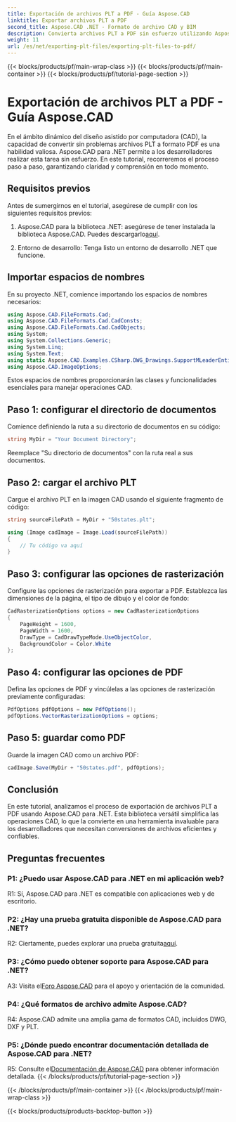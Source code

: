 ```yaml
---
title: Exportación de archivos PLT a PDF - Guía Aspose.CAD
linktitle: Exportar archivos PLT a PDF
second_title: Aspose.CAD .NET - Formato de archivo CAD y BIM
description: Convierta archivos PLT a PDF sin esfuerzo utilizando Aspose.CAD para .NET. Siga nuestra guía paso a paso para una integración perfecta y resultados confiables.
weight: 11
url: /es/net/exporting-plt-files/exporting-plt-files-to-pdf/
---
```


{{< blocks/products/pf/main-wrap-class >}}
{{< blocks/products/pf/main-container >}}
{{< blocks/products/pf/tutorial-page-section >}}

# Exportación de archivos PLT a PDF - Guía Aspose.CAD

En el ámbito dinámico del diseño asistido por computadora (CAD), la capacidad de convertir sin problemas archivos PLT a formato PDF es una habilidad valiosa. Aspose.CAD para .NET permite a los desarrolladores realizar esta tarea sin esfuerzo. En este tutorial, recorreremos el proceso paso a paso, garantizando claridad y comprensión en todo momento.

## Requisitos previos

Antes de sumergirnos en el tutorial, asegúrese de cumplir con los siguientes requisitos previos:

1.  Aspose.CAD para la biblioteca .NET: asegúrese de tener instalada la biblioteca Aspose.CAD. Puedes descargarlo[aquí](https://releases.aspose.com/cad/net/).

2. Entorno de desarrollo: Tenga listo un entorno de desarrollo .NET que funcione.

## Importar espacios de nombres

En su proyecto .NET, comience importando los espacios de nombres necesarios:

```csharp
using Aspose.CAD.FileFormats.Cad;
using Aspose.CAD.FileFormats.Cad.CadConsts;
using Aspose.CAD.FileFormats.Cad.CadObjects;
using System;
using System.Collections.Generic;
using System.Linq;
using System.Text;
using static Aspose.CAD.Examples.CSharp.DWG_Drawings.SupportMLeaderEntityForDWGFormat;
using Aspose.CAD.ImageOptions;
```

Estos espacios de nombres proporcionarán las clases y funcionalidades esenciales para manejar operaciones CAD.

## Paso 1: configurar el directorio de documentos

Comience definiendo la ruta a su directorio de documentos en su código:

```csharp
string MyDir = "Your Document Directory";
```

Reemplace "Su directorio de documentos" con la ruta real a sus documentos.

## Paso 2: cargar el archivo PLT

Cargue el archivo PLT en la imagen CAD usando el siguiente fragmento de código:

```csharp
string sourceFilePath = MyDir + "50states.plt";

using (Image cadImage = Image.Load(sourceFilePath))
{
    // Tu código va aquí
}
```

## Paso 3: configurar las opciones de rasterización

Configure las opciones de rasterización para exportar a PDF. Establezca las dimensiones de la página, el tipo de dibujo y el color de fondo:

```csharp
CadRasterizationOptions options = new CadRasterizationOptions
{
    PageHeight = 1600,
    PageWidth = 1600,
    DrawType = CadDrawTypeMode.UseObjectColor,
    BackgroundColor = Color.White
};
```

## Paso 4: configurar las opciones de PDF

Defina las opciones de PDF y vincúlelas a las opciones de rasterización previamente configuradas:

```csharp
PdfOptions pdfOptions = new PdfOptions();
pdfOptions.VectorRasterizationOptions = options;
```

## Paso 5: guardar como PDF

Guarde la imagen CAD como un archivo PDF:

```csharp
cadImage.Save(MyDir + "50states.pdf", pdfOptions);
```

## Conclusión

En este tutorial, analizamos el proceso de exportación de archivos PLT a PDF usando Aspose.CAD para .NET. Esta biblioteca versátil simplifica las operaciones CAD, lo que la convierte en una herramienta invaluable para los desarrolladores que necesitan conversiones de archivos eficientes y confiables.

## Preguntas frecuentes

### P1: ¿Puedo usar Aspose.CAD para .NET en mi aplicación web?

R1: Sí, Aspose.CAD para .NET es compatible con aplicaciones web y de escritorio.

### P2: ¿Hay una prueba gratuita disponible de Aspose.CAD para .NET?

 R2: Ciertamente, puedes explorar una prueba gratuita[aquí](https://releases.aspose.com/).

### P3: ¿Cómo puedo obtener soporte para Aspose.CAD para .NET?

 A3: Visita el[Foro Aspose.CAD](https://forum.aspose.com/c/cad/19) para el apoyo y orientación de la comunidad.

### P4: ¿Qué formatos de archivo admite Aspose.CAD?

R4: Aspose.CAD admite una amplia gama de formatos CAD, incluidos DWG, DXF y PLT.

### P5: ¿Dónde puedo encontrar documentación detallada de Aspose.CAD para .NET?

 R5: Consulte el[Documentación de Aspose.CAD](https://reference.aspose.com/cad/net/) para obtener información detallada.
{{< /blocks/products/pf/tutorial-page-section >}}

{{< /blocks/products/pf/main-container >}}
{{< /blocks/products/pf/main-wrap-class >}}

{{< blocks/products/products-backtop-button >}}

